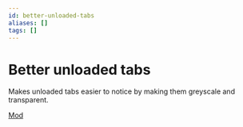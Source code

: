 ```yaml
---
id: better-unloaded-tabs
aliases: []
tags: []
---
```


# Better unloaded tabs

Makes unloaded tabs easier to notice by making them greyscale and transparent.

[Mod](https://zen-browser.app/mods/f7c71d9a-bce2-420f-ae44-a64bd92975ab)

